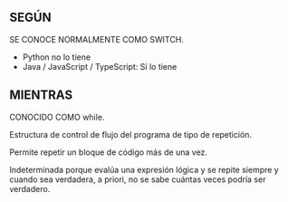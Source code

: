 

## SEGÚN

SE CONOCE NORMALMENTE COMO SWITCH.

* Python no lo tiene
* Java / JavaScript / TypeScript: Sí lo tiene


## MIENTRAS

CONOCIDO COMO while.

Estructura de control de flujo del programa de tipo de repetición.

Permite repetir un bloque de código más de una vez. 

Indeterminada porque evalúa una expresión lógica y se repite siempre y cuando sea verdadera, a priori, no se sabe cuántas veces podría ser verdadero. 


